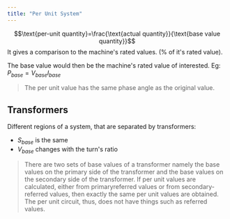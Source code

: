 ```yaml
---
title: "Per Unit System"
---
```

$$\text{per-unit quantity}=\frac{\text{actual quantity}}{\text{base value quantity}}$$
It gives a comparison to the machine's rated values. (% of it's rated value).

The base value would then be the machine's rated value of interested.
Eg: $P_{base}=V_{base}I_{base}$

> The per unit value has the same phase angle as the original value.
## Transformers
Different regions of a system, that are separated by transformers:
- $S_{base}$ is the same
- $V_{base}$ changes with the turn's ratio

> There are two sets of base values of a transformer namely the base values on the primary side of the transformer and the base values on the secondary side of the transformer. If per unit values are calculated, either from primaryreferred values or from secondary-referred values, then exactly the same per unit values are obtained. The per unit circuit, thus, does not have things such as referred values.